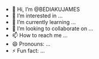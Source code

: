 - 👋 Hi, I’m @BEDIAKUJAMES
- 👀 I’m interested in ...
- 🌱 I’m currently learning ...
- 💞️ I’m looking to collaborate on ...
- 📫 How to reach me ...
- 😄 Pronouns: ...
- ⚡ Fun fact: ...

<!---
BEDIAKUJAMES/BEDIAKUJAMES is a ✨ special ✨ repository because its `README.md` (this file) appears on your GitHub profile.
You can click the Preview link to take a look at your changes.
--->
